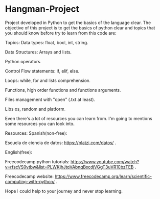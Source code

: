 # Hangman-Project

Project developed in Python to get the basics of the language clear.
The objective of this project is to get the basics of python clear and topics that  you should know before try to learn from this code are:

Topics:
  Data types: float, bool, int, string.
  
  Data Structures: Arrays and lists.
  
  Python operators.
  
  Control Flow statements: if, elif, else.
  
  Loops: while, for and lists comprehension.
  
  Functions, high order functions and functions arguments.
  
  Files management with "open" (.txt at least).
  
  Libs os, random and platform.
  
Even there's a lot of resources you can learn from. I'm going to mentions some resources you can look into.

Resources:
  Spanish(non-free):
  
  Escuela de ciencia de datos: https://platzi.com/datos/ .
  
  English(free):
  
  Freecodecamp python tutorials: https://www.youtube.com/watch?v=rfscVS0vtbw&list=PLWKjhJtqVAbnqBxcdjVGgT3uVR10bzTEB .
  
  Freecodecamp website: https://www.freecodecamp.org/learn/scientific-computing-with-python/ .
  
  Hope I could help to your journey and never stop learning.
